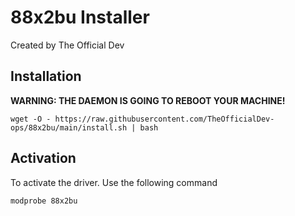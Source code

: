 # 88x2bu Installer
Created by The Official Dev

## Installation
**WARNING: THE DAEMON IS GOING TO REBOOT YOUR MACHINE!**
```
wget -O - https://raw.githubusercontent.com/TheOfficialDev-ops/88x2bu/main/install.sh | bash
```

## Activation
To activate the driver. Use the following command
```
modprobe 88x2bu
```